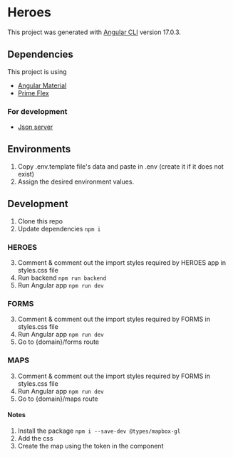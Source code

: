 # Heroes

This project was generated with [Angular CLI](https://github.com/angular/angular-cli) version 17.0.3.

## Dependencies

This project is using 

- [Angular Material](https://material.angular.io/)
- [Prime Flex](https://primeflex.org/installation)

### For development
- [Json server](https://www.npmjs.com/package/json-server)

## Environments

1. Copy .env.template file's data and paste in .env (create it if it does not exist)
2. Assign the desired environment values.

## Development

1. Clone this repo
2. Update dependencies ```npm i```

### HEROES

3. Comment & comment out the import styles required by HEROES app in styles.css file
4. Run backend ```npm run backend```
5. Run Angular app ```npm run dev```

### FORMS

3. Comment & comment out the import styles required by FORMS in styles.css file
4. Run Angular app ```npm run dev```
5. Go to {domain}/forms route

### MAPS

3. Comment & comment out the import styles required by FORMS in styles.css file
4. Run Angular app ```npm run dev```
5. Go to {domain}/maps route

#### Notes

1. Install the package `npm i --save-dev @types/mapbox-gl`
2. Add the css
3. Create the map using the token in the component

